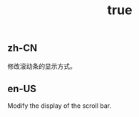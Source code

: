 ﻿---
order: 20
title:
  zh-CN: 最大内容高度设置
  en-US: MaxBodyHeight
---

## zh-CN

修改滚动条的显示方式。

## en-US

Modify the display of the scroll bar.